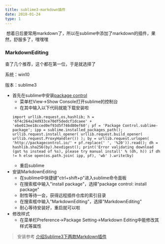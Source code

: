 ```yaml
---
title: sublime3-markdown插件
date: 2018-01-24
type: 1
---
```


&nbsp;想着日后要常用markdown了，所以在sublime中添加了markdown的插件，果然，舒服多了，嘿嘿嘿

### MarkdownEditing

查了几个推荐，这个都在第一位，于是就选择了

系统：win10

版本：sublime3
+ 首先在sublime中安装[package control](https://packagecontrol.io/installation)
    - 菜单栏View->Show Console打开sublime的控制台
    - 在其中输入以下代码就能下载安装啦
    ```
    import urllib.request,os,hashlib; h = '6f4c264a24d933ce70df5dedcf1dcaee' + 'ebe013ee18cced0ef93d5f746d80ef60'; pf = 'Package Control.sublime-package'; ipp = sublime.installed_packages_path(); urllib.request.install_opener( urllib.request.build_opener( urllib.request.ProxyHandler()) ); by = urllib.request.urlopen( 'http://packagecontrol.io/' + pf.replace(' ', '%20')).read(); dh = hashlib.sha256(by).hexdigest(); print('Error validating download (got %s instead of %s), please try manual install' % (dh, h)) if dh != h else open(os.path.join( ipp, pf), 'wb' ).write(by) 
    ```
    - 重启sublime
+ 安装MarkdownEditing
    - 在sublime中快捷键"ctrl+shift+p"进入sublime命令面板
    - 在搜索框中输入"install package"，选择"package control: install package"
    - 耐性等待一会，获得远程插件仓库的索引目录
    - 在搜索框中输入"MarkdownEditing"，选择"MarkdownEditing"
    - 耐心等待安装好，重启就可以啦
+ 修改样式
    - 在菜单栏Preference->Package Setting->Markdown Editing中能修改其样式等属性

>安装参考 [介绍Sublime3下两款Markdown插件](https://www.jianshu.com/p/335b7d1be39e)